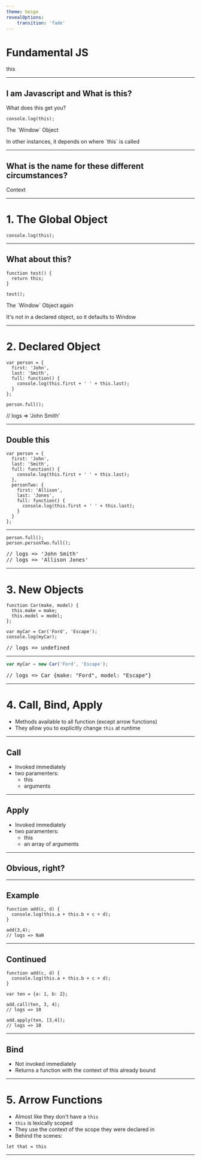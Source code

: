```yaml
---
theme: beige
revealOptions:
    transition: 'fade'
---
```


# Fundamental JS

this

---

## I am Javascript and What is this?

What does this get you?

```
console.log(this);
```

<p class="fragment">The `Window` Object</p>
<p class="fragment">In other instances, it depends on where `this` is called</p>

---

## What is the name for these different circumstances?

<span class="fragment">Context</span>

---

# 1. The Global Object

```
console.log(this);
```

---

## What about this?

```
function test() {
  return this;
}

test();
```

<p class="fragment">The `Window` Object again</p>
<p class="fragment">It's not in a declared object, so it defaults to Window</p>

---

# 2. Declared Object

```
var person = {
  first: 'John',
  last: 'Smith',  
  full: function() {
    console.log(this.first + ' ' + this.last);
  }
};

person.full();
```

<p class="fragment">// logs => 'John Smith'</p>

---

## Double this
```
var person = {
  first: 'John',
  last: 'Smith',
  full: function() {
    console.log(this.first + ' ' + this.last);
  },
  personTwo: {
    first: 'Allison',
    last: 'Jones',
    full: function() {
      console.log(this.first + ' ' + this.last);
    }
  }
};
```

---

```
person.full();
person.personTwo.full();
```

<pre class="fragment">
// logs => 'John Smith'
// logs => 'Allison Jones'
</pre>


---

# 3. New Objects

```
function Car(make, model) {
  this.make = make;
  this.model = model;
};

var myCar = Car('Ford', 'Escape');
console.log(myCar);
```

<pre class="fragment">
// logs => undefined
</pre>

---

```js
var myCar = new Car('Ford', 'Escape');
```

<pre class="fragment">
// logs => Car {make: "Ford", model: "Escape"}
</pre>

---

# 4. Call, Bind, Apply
- Methods available to all function (except arrow functions)
- They allow you to explicitly change `this` at runtime

---

## Call

- Invoked immediately
- two paramenters:
    - this
    - arguments

---

## Apply

- Invoked immediately
- two paramenters:
    - this
    - an array of arguments

---

## Obvious, right?

---

## Example

```
function add(c, d) {
  console.log(this.a + this.b + c + d);
}

add(3,4);
// logs => NaN
```

---

## Continued

```
function add(c, d) {
  console.log(this.a + this.b + c + d);
}

var ten = {a: 1, b: 2};

add.call(ten, 3, 4);
// logs => 10

add.apply(ten, [3,4]);
// logs => 10
```

---

## Bind

- Not invoked immediately
- Returns a function with the context of this already bound

---

# 5. Arrow Functions

- Almost like they don't have a `this`
- `this` is lexically scoped
- They use the context of the scope they were declared in
- Behind the scenes:
```
let that = this
```

---